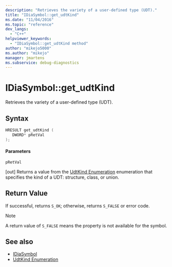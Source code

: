 ```yaml
---
description: "Retrieves the variety of a user-defined type (UDT)."
title: "IDiaSymbol::get_udtKind"
ms.date: "11/04/2016"
ms.topic: "reference"
dev_langs:
  - "C++"
helpviewer_keywords:
  - "IDiaSymbol::get_udtKind method"
author: "mikejo5000"
ms.author: "mikejo"
manager: jmartens
ms.subservice: debug-diagnostics
---
```

# IDiaSymbol::get_udtKind

Retrieves the variety of a user-defined type (UDT).

## Syntax

```C++
HRESULT get_udtKind ( 
   DWORD* pRetVal
);
```

#### Parameters
 `pRetVal`

[out] Returns a value from the [UdtKind Enumeration](../../debugger/debug-interface-access/udtkind.md) enumeration that specifies the kind of a UDT: structure, class, or union.

## Return Value
 If successful, returns `S_OK`; otherwise, returns `S_FALSE` or error code.

> [!NOTE]
> A return value of `S_FALSE` means the property is not available for the symbol.

## See also
- [IDiaSymbol](../../debugger/debug-interface-access/idiasymbol.md)
- [UdtKind Enumeration](../../debugger/debug-interface-access/udtkind.md)
